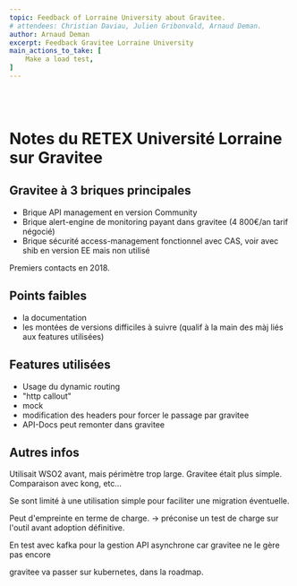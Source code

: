 ```yaml
---
topic: Feedback of Lorraine University about Gravitee.
# attendees: Christian Daviau, Julien Gribonvald, Arnaud Deman.
author: Arnaud Deman
excerpt: Feedback Gravitee Lorraine University
main_actions_to_take: [
    Make a load test,
]
---
```

<br/><br/>
# Notes du RETEX Université Lorraine sur Gravitee

## Gravitee à 3 briques principales

* Brique API management en version Community
* Brique alert-engine de monitoring payant dans gravitee (4 800€/an tarif négocié)
* Brique sécurité access-management fonctionnel avec CAS, voir avec shib en version EE mais non utilisé

Premiers contacts en 2018.

## Points faibles

* la documentation
* les montées de versions difficiles à suivre (qualif à la main des màj liés aux features utilisées)

## Features utilisées

* Usage du dynamic routing
* "http callout"
* mock
* modification des headers pour forcer le passage par gravitee
* API-Docs peut remonter dans gravitee

## Autres infos

Utilisait WSO2 avant, mais périmètre trop large. Gravitee était plus simple. Comparaison avec kong, etc...

Se sont limité à une utilisation simple pour faciliter une migration éventuelle.

Peut d'empreinte en terme de charge.
-> préconise un test de charge sur l'outil avant adoption définitive.

En test avec kafka pour la gestion API asynchrone car gravitee ne le gère pas encore

gravitee va passer sur kubernetes, dans la roadmap.